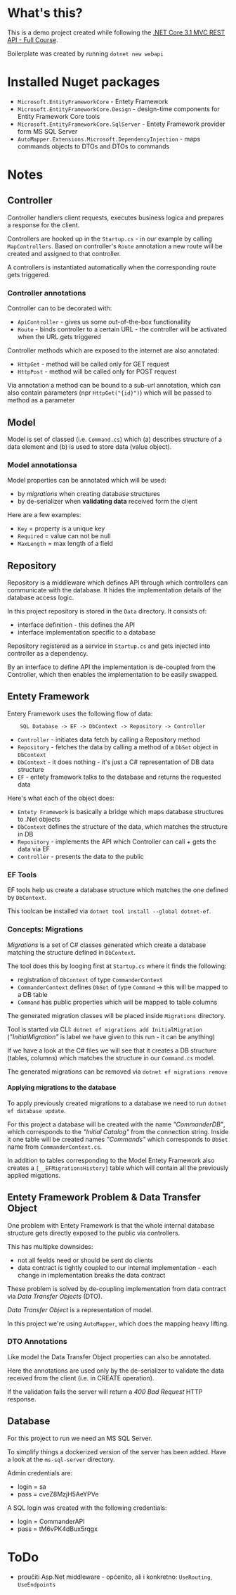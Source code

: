 # What's this?
This is a demo project created while following the [.NET Core 3.1 MVC REST API - Full Course](https://www.youtube.com/watch?v=fmvcAzHpsk8).

Boilerplate was created by running `dotnet new webapi`

# Installed Nuget packages
* `Microsoft.EntityFrameworkCore` - Entety Framework
* `Microsoft.EntityFrameworkCore.Design` - design-time components for Entity Framework Core tools
* `Microsoft.EntityFrameworkCore.SqlServer` - Entety Framework provider form MS SQL Server
* `AutoMapper.Extensions.Microsoft.DependencyInjection` - maps commands objects to DTOs and DTOs to commands

# Notes

## Controller
Controller handlers client requests, executes business logica and prepares a response for the client.

Controllers are hooked up in the `Startup.cs` - in our example by calling `MapControllers`. Based on controller's `Route` annotation a new route will be created and assigned to that controller.

A controllers is instantiated automatically when the corresponding route gets triggered.

### Controller annotations
Controller can to be decorated with:
* `ApiController` - gives us some out-of-the-box functionallity
* `Route` - binds controller to a certain URL - the controller will be activated when the URL gets triggered

Controller methods which are exposed to the internet are also annotated:
* `HttpGet` - method will be called only for GET request
* `HttpPost` - method will be called only for POST request

Via annotation a method can be bound to a sub-url annotation, which can also contain parameters (npr `HttpGet("{id}")`) which will be passed to method as a parameter

## Model
Model is set of classed (i.e. `Command.cs`) which (a) describes structure of a data element and (b) is used to store data (value object).

### Model annotationsa
Model properties can be annotated which will be used:
* by *migrations* when creating database structures
* by de-serializer when **validating data** received form the client

Here are a few examples:
* `Key` = property is a unique key
* `Required` = value can not be null
* `MaxLength` = max length of a field

## Repository
Repository is a middleware which defines API through which controllers can communicate with the database.
It hides the implementation details of the database access logic.

In this project repository is stored in the `Data` directory. It consists of:
* interface definition - this defines the API
* interface implementation specific to a database

Repository registered as a service in `Startup.cs` and gets injected into controller as a dependency.

By an interface to define API the implementation is de-coupled from the Controller, which then enables the implementation to be easily swapped.

## Entety Framework
Entery Framework uses the following flow of data:
```
    SQL Database -> EF -> DbContext -> Repository -> Controller
```
* `Controller` - initiates data fetch by calling a Repository method
* `Repository` - fetches the data by calling a method of a `DbSet` object in `DbContext`
* `DbContext` - it does nothing - it's just a C# representation of DB data structure
* `EF` - entety framework talks to the database and returns the requested data

Here's what each of the object does:
* `Entety Framework` is basically a bridge which maps database structures to .Net objects
* `DbContext` defines the structure of the data, which matches the structure in DB
* `Repository` - implements the API which Controller can call + gets the data via EF
* `Controller` - presents the data to the public

### EF Tools
EF tools help us create a database structure which matches the one defined by `DbContext`.

This toolcan be installed via `dotnet tool install --global dotnet-ef`.

### Concepts: Migrations
*Migrations* is a set of C# classes generated which create a database matching the structure defined in `DbContext`.

The tool does this by looging first at `Startup.cs` where it finds the following:
* registration of `DbContext` of type `CommanderContext`
* `CommanderContext` defines `DbSet` of type `Command` -> this will be mapped to a DB table
* `Command` has public properties which will be mapped to table columns

The generated migration classes will be placed inside `Migrations` directory.

Tool is started via CLI: `dotnet ef migrations add InitialMigration` (*"InitialMigration"* is label we have given to this run - it can be anything)

If we have a look at the C# files we will see that it creates a DB structure (tables, columns) which matches the structure in our `Command.cs` model.

The generated migrations can be removed via `dotnet ef migrations remove`

#### Applying migrations to the database
To apply previously created migrations to a database we need to run `dotnet ef database update`.

For this project a database will be created with the name *"CommanderDB"*, which corresponds to the *"Initial Catalog"* from the connection string.
Inside it one table will be created names *"Commands"* which corresponds to `DbSet` name from `CommanderContext.cs`.

In addition to tables corresponding to the Model Entety Framework also creates a `[__EFMigrationsHistory]` table which will contain all the previously applied migations.

## Entety Framework Problem & Data Transfer Object
One problem with Entety Framework is that the whole internal database structure gets directly exposed to the public via controllers.

This has multipke downsides:
* not all feelds need or should be sent do clients
* data contract is tightly coupled to our internal implementation - each change in implementation breaks the data contract

These problem is solved by de-coupling implementation from data contract via *Data Transfer Objects* (DTO).

*Data Transfer Object* is a representation of model.

In this project we're using `AutoMapper`, which does the mapping heavy lifting.

### DTO Annotations
Like model the Data Transfer Object properties can also be annotated.

Here the annotations are used only by the de-serializer to validate the data received from the client (i.e. in CREATE operation).

If the validation fails the server will return a *400 Bad Request* HTTP response.


## Database
For this project to run we need an MS SQL Server.

To simplify things a dockerized version of the server has been added. Have a look at the `ms-sql-server` directory.

Admin credentials are:
* login = sa
* pass = cveZ8MzjH5AeYPVe

A SQL login was created with the following credentials:
* login = CommanderAPI
* pass = tM6vPK4dBux5rqgx

# ToDo
* proučiti Asp.Net middleware - općenito, ali i konkretno: `UseRouting`, `UseEndpoints`


